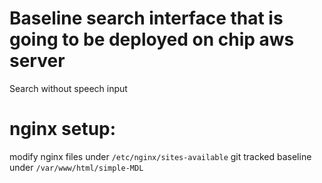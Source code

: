 # Baseline search interface that is going to be deployed on chip aws server
Search without speech input

# nginx setup:
modify nginx files under `/etc/nginx/sites-available`
git tracked baseline under `/var/www/html/simple-MDL`
